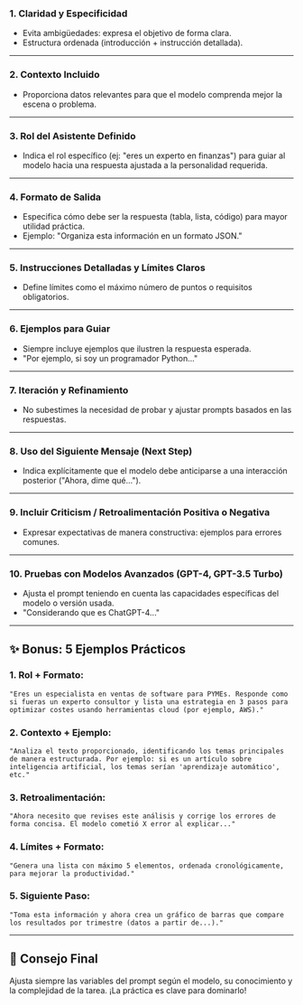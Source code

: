 ### 1. **Claridad y Especificidad**
   - Evita ambigüedades: expresa el objetivo de forma clara.
   - Estructura ordenada (introducción + instrucción detallada).

---

### 2. **Contexto Incluido**
   - Proporciona datos relevantes para que el modelo comprenda mejor la escena o problema.

---

### 3. **Rol del Asistente Definido**
   - Indica el rol específico (ej: "eres un experto en finanzas") para guiar al modelo hacia una respuesta ajustada a la personalidad requerida.

---

### 4. **Formato de Salida**
   - Especifica cómo debe ser la respuesta (tabla, lista, código) para mayor utilidad práctica.
   - Ejemplo: "Organiza esta información en un formato JSON."

---

### 5. **Instrucciones Detalladas y Límites Claros**
   - Define límites como el máximo número de puntos o requisitos obligatorios.

---

### 6. **Ejemplos para Guiar**
   - Siempre incluye ejemplos que ilustren la respuesta esperada.
   - "Por ejemplo, si soy un programador Python..."

---

### 7. **Iteración y Refinamiento**
   - No subestimes la necesidad de probar y ajustar prompts basados en las respuestas.

---

### 8. **Uso del Siguiente Mensaje (Next Step)**
   - Indica explícitamente que el modelo debe anticiparse a una interacción posterior ("Ahora, dime qué...").

---

### 9. **Incluir Criticism / Retroalimentación Positiva o Negativa**
   - Expresar expectativas de manera constructiva: ejemplos para errores comunes.

---

### 10. **Pruebas con Modelos Avanzados (GPT-4, GPT-3.5 Turbo)**
   - Ajusta el prompt teniendo en cuenta las capacidades específicas del modelo o versión usada.
   - "Considerando que es ChatGPT-4..."

---

## ✨ Bonus: 5 Ejemplos Prácticos

### 1. Rol + Formato:
```
"Eres un especialista en ventas de software para PYMEs. Responde como si fueras un experto consultor y lista una estrategia en 3 pasos para optimizar costes usando herramientas cloud (por ejemplo, AWS)."
```

### 2. Contexto + Ejemplo:
```
"Analiza el texto proporcionado, identificando los temas principales de manera estructurada. Por ejemplo: si es un artículo sobre inteligencia artificial, los temas serían 'aprendizaje automático', etc."
```

### 3. Retroalimentación:
```
"Ahora necesito que revises este análisis y corrige los errores de forma concisa. El modelo cometió X error al explicar..."
```

### 4. Límites + Formato:
```
"Genera una lista con máximo 5 elementos, ordenada cronológicamente, para mejorar la productividad."
```

### 5. Siguiente Paso:
```
"Toma esta información y ahora crea un gráfico de barras que compare los resultados por trimestre (datos a partir de...)."
```

---

## 🚀 Consejo Final
Ajusta siempre las variables del prompt según el modelo, su conocimiento y la complejidad de la tarea. ¡La práctica es clave para dominarlo!